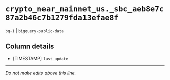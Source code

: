 # `crypto_near_mainnet_us._sbc_aeb8e7c87a2b46c7b1279fda13efae8f`
`bq-1` | `bigquery-public-data`

## Column details
* [TIMESTAMP] `last_update`

-------------------------------------------------------------------------------
*Do not make edits above this line.*
